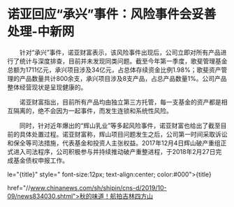# 诺亚回应“承兴”事件：风险事件会妥善处理-中新网

　　针对“承兴”事件，诺亚财富表示，该风险事件出现后，公司立即对所有产品进行了统计与深度排查，目前并未发现同类问题。截至今年第一季度，歌斐管理基金总额为1711亿元，承兴项目涉及34亿元，占总体存续资金比例1.98%；歌斐资产管理的产品数量共计800余支，承兴项目涉及8支产品，占总产品数量1%。公司产品整体经营现状是呈现健康的。

　　诺亚财富指出，目前所有产品均由独立第三方托管，每一支基金的资产都是相互隔离的，绝不会因为一起事件，而发生连锁和系统性风险。

　　同时，针对近年爆出的“辉山乳业”等多起风险事件，诺亚财富也给出了截至目前的具体处置过程。诺亚财富称，辉山项目问题发生之后，公司第一时间采取诉讼和保全等司法措施，代表基金和投资人主张权益。2017年12月4日辉山破产重组正式进入司法程序，公司积极参与并持续推动破产重整进程，于2018年2月27日完成基金债权申报工作。

le="{title}" style=" font-size:12px; text-align:center; color:#000">{title}

href="//www.chinanews.com/sh/shipin/cns-d/2019/10-09/news834030.shtml">秋的味道！航拍吉林四方山
